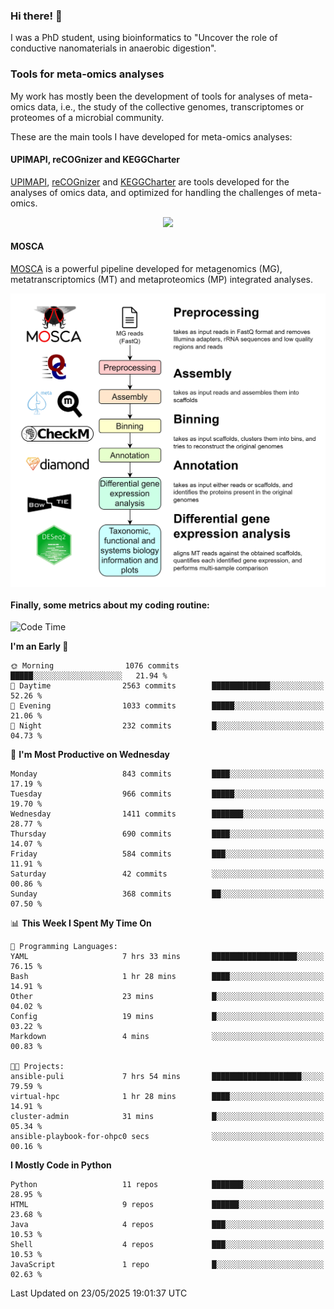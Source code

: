 ### Hi there! 👋

I was a PhD student, using bioinformatics to "Uncover the role of conductive nanomaterials in anaerobic digestion".

### Tools for meta-omics analyses

My work has mostly been the development of tools for analyses of meta-omics data, i.e., the study of the collective genomes, transcriptomes or proteomes of a microbial community.

These are the main tools I have developed for meta-omics analyses:

#### UPIMAPI, reCOGnizer and KEGGCharter

[UPIMAPI](https://github.com/iquasere/UPIMAPI), [reCOGnizer](https://github.com/iquasere/reCOGnizer) and [KEGGCharter](https://github.com/iquasere/KEGGCharter) are tools developed for the analyses of omics data, and optimized for handling the challenges of meta-omics.

<p align="center">
    <img src="assets/annotation_paper.png">
</p>

#### MOSCA

[MOSCA](https://github.com/iquasere/MOSCA) is a powerful pipeline developed for metagenomics (MG), metatranscriptomics (MT) and metaproteomics (MP) integrated analyses.

<p align="center">
    <img src="assets/mosca_workflow.png" align="center" width="700">
</p>


#### Finally, some metrics about my coding routine:

<!--START_SECTION:waka-->
![Code Time](http://img.shields.io/badge/Code%20Time-946%20hrs%2010%20mins-blue)

**I'm an Early 🐤** 

```text
🌞 Morning                1076 commits        █████░░░░░░░░░░░░░░░░░░░░   21.94 % 
🌆 Daytime                2563 commits        █████████████░░░░░░░░░░░░   52.26 % 
🌃 Evening                1033 commits        █████░░░░░░░░░░░░░░░░░░░░   21.06 % 
🌙 Night                  232 commits         █░░░░░░░░░░░░░░░░░░░░░░░░   04.73 % 
```
📅 **I'm Most Productive on Wednesday** 

```text
Monday                   843 commits         ████░░░░░░░░░░░░░░░░░░░░░   17.19 % 
Tuesday                  966 commits         █████░░░░░░░░░░░░░░░░░░░░   19.70 % 
Wednesday                1411 commits        ███████░░░░░░░░░░░░░░░░░░   28.77 % 
Thursday                 690 commits         ████░░░░░░░░░░░░░░░░░░░░░   14.07 % 
Friday                   584 commits         ███░░░░░░░░░░░░░░░░░░░░░░   11.91 % 
Saturday                 42 commits          ░░░░░░░░░░░░░░░░░░░░░░░░░   00.86 % 
Sunday                   368 commits         ██░░░░░░░░░░░░░░░░░░░░░░░   07.50 % 
```


📊 **This Week I Spent My Time On** 

```text
💬 Programming Languages: 
YAML                     7 hrs 33 mins       ███████████████████░░░░░░   76.15 % 
Bash                     1 hr 28 mins        ████░░░░░░░░░░░░░░░░░░░░░   14.91 % 
Other                    23 mins             █░░░░░░░░░░░░░░░░░░░░░░░░   04.02 % 
Config                   19 mins             █░░░░░░░░░░░░░░░░░░░░░░░░   03.22 % 
Markdown                 4 mins              ░░░░░░░░░░░░░░░░░░░░░░░░░   00.83 % 

🐱‍💻 Projects: 
ansible-puli             7 hrs 54 mins       ████████████████████░░░░░   79.59 % 
virtual-hpc              1 hr 28 mins        ████░░░░░░░░░░░░░░░░░░░░░   14.91 % 
cluster-admin            31 mins             █░░░░░░░░░░░░░░░░░░░░░░░░   05.34 % 
ansible-playbook-for-ohpc0 secs              ░░░░░░░░░░░░░░░░░░░░░░░░░   00.16 % 
```

**I Mostly Code in Python** 

```text
Python                   11 repos            ███████░░░░░░░░░░░░░░░░░░   28.95 % 
HTML                     9 repos             ██████░░░░░░░░░░░░░░░░░░░   23.68 % 
Java                     4 repos             ███░░░░░░░░░░░░░░░░░░░░░░   10.53 % 
Shell                    4 repos             ███░░░░░░░░░░░░░░░░░░░░░░   10.53 % 
JavaScript               1 repo              █░░░░░░░░░░░░░░░░░░░░░░░░   02.63 % 
```




 Last Updated on 23/05/2025 19:01:37 UTC
<!--END_SECTION:waka-->
